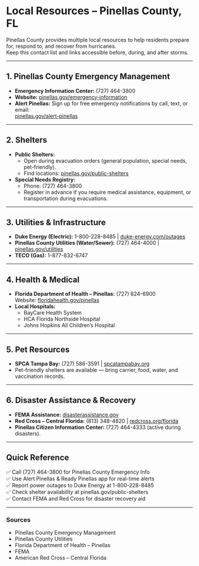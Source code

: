 # Local Resources – Pinellas County, FL

Pinellas County provides multiple local resources to help residents prepare for, respond to, and recover from hurricanes.  
Keep this contact list and links accessible before, during, and after storms.

---

## 1. Pinellas County Emergency Management
- **Emergency Information Center:** (727) 464-3800  
- **Website:** [pinellas.gov/emergency-information](https://pinellas.gov/emergency-information/)  
- **Alert Pinellas:** Sign up for free emergency notifications by call, text, or email:  
  [pinellas.gov/alert-pinellas](https://pinellas.gov/alert-pinellas/)  

---

## 2. Shelters
- **Public Shelters:**  
  - Open during evacuation orders (general population, special needs, pet-friendly).  
  - Find locations: [pinellas.gov/public-shelters](https://pinellas.gov/emergency-information/public-shelters/)  
- **Special Needs Registry:**  
  - Phone: (727) 464-3800  
  - Register in advance if you require medical assistance, equipment, or transportation during evacuations.  

---

## 3. Utilities & Infrastructure
- **Duke Energy (Electric):** 1-800-228-8485 | [duke-energy.com/outages](https://www.duke-energy.com/outages)  
- **Pinellas County Utilities (Water/Sewer):** (727) 464-4000 | [pinellas.gov/utilities](https://pinellas.gov/utilities)  
- **TECO (Gas):** 1-877-832-6747  

---

## 4. Health & Medical
- **Florida Department of Health – Pinellas:** (727) 824-6900  
  Website: [floridahealth.gov/pinellas](https://pinellas.floridahealth.gov/)  
- **Local Hospitals:**  
  - BayCare Health System  
  - HCA Florida Northside Hospital  
  - Johns Hopkins All Children’s Hospital  

---

## 5. Pet Resources
- **SPCA Tampa Bay:** (727) 586-3591 | [spcatampabay.org](https://spcatampabay.org/emergency-planning/)  
- Pet-friendly shelters are available — bring carrier, food, water, and vaccination records.  

---

## 6. Disaster Assistance & Recovery
- **FEMA Assistance:** [disasterassistance.gov](https://www.disasterassistance.gov/)  
- **Red Cross – Central Florida:** (813) 348-4820 | [redcross.org/florida](https://www.redcross.org/local/florida/central-florida.html)  
- **Pinellas Citizen Information Center:** (727) 464-4333 (active during disasters).  

---

## Quick Reference
✅ Call (727) 464-3800 for Pinellas County Emergency Info  
✅ Use Alert Pinellas & Ready Pinellas app for real-time alerts  
✅ Report power outages to Duke Energy at 1-800-228-8485  
✅ Check shelter availability at pinellas.gov/public-shelters  
✅ Contact FEMA and Red Cross for disaster recovery aid  

---

### Sources
- Pinellas County Emergency Management  
- Pinellas County Utilities  
- Florida Department of Health – Pinellas  
- FEMA  
- American Red Cross – Central Florida  
